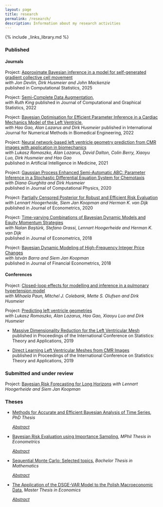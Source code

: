```yaml
---
layout: page
title: research
permalink: /research/
description: Information about my research activities
---
```

{% include _links_library.md %}

<script type="text/javascript">
 function showhide(id) {
    var e = document.getElementById(id);
    e.style.display = (e.style.display == 'block') ? 'none' : 'block';
 }
</script>

### Published

#### Journals 
Project: <a class="page-link" href="{{ '/projects/12_project/' | prepend: site.baseurl | prepend: site.url }}">Approximate Bayesian inference in a model for self-generated gradient collective cell movement</a>  
_with Jon Devlin, Dirk Husmeier and John Mackenzie_  
published in Computational Statistics, 2025

Project: <a class="page-link" href="{{ '/projects/11_project/' | prepend: site.baseurl | prepend: site.url }}">Semi-Complete Data Augmentation</a>,  
_with Ruth King_
published in Journal of Computational and Graphical Statistics, 2022

Project: <a class="page-link" href="{{ '/projects/07_project/' | prepend: site.baseurl | prepend: site.url }}">Bayesian Optimisation for Efficient Parameter Inference in a Cardiac Mechanics Model of the Left Ventricle</a>,  
_with Hao Gao, Alan Lazarus and Dirk Husmeier_
published in International Journal for Numerical Methods in Biomedical Engineering, 2022

Project: <a class="page-link" href="{{ '/projects/09_project/' | prepend: site.baseurl | prepend: site.url }}">Neural network-based left ventricle geometry prediction from CMR images with application in biomechanics</a>  
_with Lukasz Romaszko, Alan Lazarus, David Dalton, Colin Berry, Xiaoyu Luo, Dirk Husmeier and Hao Gao_  
published in Artificial Intelligence in Medicine, 2021

Project: <a class="page-link" href="{{ '/projects/08_project/' | prepend: site.baseurl | prepend: site.url }}">Gaussian Process Enhanced Semi-Automatic ABC: Parameter Inference in a Stochastic Differential Equation System for Chemotaxis</a>  
_with Diana Giurghita and Dirk Husmeier_  
published in Journal of Computational Physics, 2020

Project: <a class="page-link" href="{{ '/projects/04_project/' | prepend: site.baseurl | prepend: site.url }}">Partially Censored Posterior for Robust and Efficient Risk Evaluation</a>  
_with Lennart Hoogerheide, Siem Jan Koopman and Herman K. van Dijk_  
published in Journal of Econometrics, 2020

Project: <a class="page-link" href="{{ '/projects/05_project/' | prepend: site.baseurl | prepend: site.url }}">Time-varying Combinations of Bayesian Dynamic Models and Equity Momentum Strategies</a>  
_with Nalan Baştürk, Stefano Grassi, Lennart Hoogerheide and Herman K. van Dijk_  
published in Journal of Econometrics, 2018

Project: <a class="page-link" href="{{ '/projects/06_project/' | prepend: site.baseurl | prepend: site.url }}">Bayesian Dynamic Modeling of High-Frequency Integer Price Changes</a>  
_with Istv&aacute;n Barra and Siem Jan Koopman_  
published in Journal of Financial Econometrics, 2018
  
#### Conferences

Project: <a class="page-link" href="{{ '/projects/10_project/' | prepend: site.baseurl | prepend: site.url }}">Closed-loop effects for modelling and inference in a pulmonary hypertension model</a>  
_with Mihaela Paun, Mitchel J. Colebank, Mette S. Olufsen and Dirk Husmeier_

Project: <a class="page-link" href="{{ '/projects/09_project/' | prepend: site.baseurl | prepend: site.url }}">Predicting left ventricle geometries</a>  
_with Lukasz Romaszko, Alan Lazarus, Hao Gao, Xiaoyu Luo and Dirk Husmeier_

* <a class="page-link" href="{{ '/research/Romaszko, Lazarus, Gao, Borowska, Luo, Husmeier - Massive Dimensionality Reduction for the Left Ventricular Mesh.pdf' | prepend: site.baseurl | prepend: site.url }}">Massive Dimensionality Reduction for the Left Ventricular Mesh</a>  
published in Proceedings of the International Conference on Statistics: Theory and Applications, 2019 

* <a class="page-link" href="{{ '/research/Romaszko, Borowska, Lazarus, Gao, Luo, Husmeier - Direct Learning Left Ventricular Meshes from CMR Images.pdf' | prepend: site.baseurl | prepend: site.url }}">Direct Learning Left Ventricular Meshes from CMR Images</a>  
published in Proceedings of the International Conference on Statistics: Theory and Applications, 2019


### Submitted and under review
Project: <a class="page-link" href="{{ '/projects/02_project/' | prepend: site.baseurl | prepend: site.url }}">Bayesian Risk Forecasting for Long Horizons</a>
_with Lennart Hoogerheide and Siem Jan Koopman_


 
### Theses
* <a class="page-link" href="{{ '/research/A.Borowska - Methods for Accurate and Efficient Bayesian Analysis of Time Series.pdf' | prepend: site.baseurl | prepend: site.url }}">Methods for Accurate and Efficient Bayesian Analysis of Time Series</a>, _PhD Thesis_
	
	<i class="fa fa-sticky-note" aria-hidden="true"></i> <a href="javascript:showhide('phd')">_Abstract_</a>
	<div id="phd" style="display:none;">
	<p>  <div style="font-size:0.85em; text-align: justify;">  This thesis investigates Bayesian inference over time series models with the emphasis put on applications in economics and finance. We adopt simulation-based techniques which are necessary in any nontrival problem in this setting. The main motivation behind the presented research is to increase the effciency and accuracy of these computationally intensive methods in several different contexts. One of the main topics addressed is efficient and precise risk estimation, or rare event analysis. Another problem studied in this thesis is the efficiency of various sampling algorithms, in particular importance sampling (IS) and Markov chain Monte Carlo (MCMC) algorithms. Finally, we address the issue of  forecasting, from a single model as well as from a combination of models. </div> </p>
	</div>
	
* <a class="page-link" href="{{ '/research/A.Borowska - Bayesian Risk Evaluation using Importance Sampling.pdf' | prepend: site.baseurl | prepend: site.url }}">Bayesian Risk Evaluation using Importance Sampling</a>, _MPhil Thesis in Econometrics_

	<i class="fa fa-sticky-note" aria-hidden="true"></i> <a href="javascript:showhide('mphil')">_Abstract_</a>
	<div id="mphil" style="display:none;">
	<p>  <div style="font-size:0.85em; text-align: justify;"> We consider the evaluation of two financial risk measures, Value at Risk and Expected Shortfall. Our analysis is performed in a Bayesian fashion where we adopt a model-based approach. We employ the Quick Evaluation of Risk using Mixture of t approximation algorithm (QERMit) of Hoogerheide and van Dijk (2010) due to its accuracy and efficiency, and we upgrade its basic framework in two ways. First, we replace the originally used posterior approximation algorithm with a superior, flexible technique. We report a substantial gain in the accuracy and the precision of estimates in our empirical application based on the daily S&P 500 returns. Second, we extend the basic QERMit framework to allow for latent variables in the underlying model. In this way, the developed technique can be applied to the class of the parameter driven models. We illustrate the procedure using a series of daily IBM returns. Noticeably, all the employed methods are based on importance sampling, which allows for fast computations and is not subject to convergence problem inherent to the alternative Markov Chain Monte Carlo methods. </div> </p>
	</div>
 
* <a class="page-link" href="{{ '/research/A.Borowska - SMC, Selected Topics.pdf' | prepend: site.baseurl | prepend: site.url }}">Sequential Monte Carlo: Selected topics</a>, _Bachelor Thesis in Mathematics_

	<i class="fa fa-sticky-note" aria-hidden="true"></i> <a href="javascript:showhide('smc')">_Abstract_</a>
	<div id="smc" style="display:none;">
	<p>  <div style="font-size:0.85em; text-align: justify;"> We analyse the problem of inference about a latent signal governing the dynamics of a system given only the observed noisy data. We adopt the discrete-time state space approach due to the wide range of problems it can capture. Because in general no closed-form solution are available in this framework, we discuss the class of methods used for approximating of the posterior state distributions, called Sequential Monte Carlo. These methods are based on the Dirac-measures which stem from the draws (particles) from the distribution constructed in the previous iteration. A special attention is devoted to the filtering problem, where one is interested in the estimation of the current state of the system given the current system measurements. We derive theoretical forms of the particle filters, which we then use to construct algorithms suitable for numerical analysis. We discuss the degeneracy problem, inherent to the sequential importance sampling and selected methods to tackle it. The basic convergence results in the context of particle filters are presents. Finally, we consider three numerical application. </div> </p>
	</div>

* <a class="page-link" href="{{ '/research/A.Borowska - The Application of the DSGE-VAR Model to the Polish Macroeconomic Data.pdf' | prepend: site.baseurl | prepend: site.url }}">The Application of the DSGE-VAR Model to the Polish Macroeconomic Data</a>, _Master Thesis in Economics_
 
	<i class="fa fa-sticky-note" aria-hidden="true"></i> <a href="javascript:showhide('dsge')">_Abstract_</a>
	<div id="dsge" style="display:none;">
	<p>  <div style="font-size:0.85em; text-align: justify;"> The DSGE-VAR approach enables to combine the advantages of the theoretically consistent structural models with those of the empirical ones, characterised by the substantial degree of data fit. Moreover, the Bayesian estimation provides a convenient framework to incorporate initial beliefs about the model parameters into the estimation procedure, which seems to be particularly advantageous in the case of rather short time series for Poland. Finally, the obtained estimates allow to assess the extend of the DSGE model misspecification. </div> </p>
	</div>
 